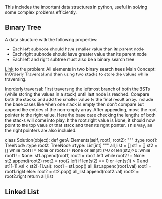 This includes the important data structures in python, useful in solving some complex problems efficiently.

## Binary Tree
A data structure with the following properties:
- Each left subnode should have smaller value than its parent node
- Each right subnode should have greater value than its parent node
- Each left and right subtree must also be a binary search tree

[Link](https://leetcode.com/problems/all-elements-in-two-binary-search-trees/) to the problem: All elements in two binary search trees
Main Concept: InOrderly Traversal and then using two stacks to store the values while traversing. 

Inorderly traversal: First traversing the leftmost branch of both the BSTs (while storing the values in a stack) until last node is reached. Compare both the stacks and add the smaller value to the final result array. Include the base cases like when one stack is empty then don't compare but append the entries of the non-empty array. After appending, move the root pointer to the right value. Here the base case checking the lengths of both the stacks will come into play. If the root.right value is None, it should now point to the top value of that stack and then its right pointer. This way, all the right pointers are also included.

class Solution(object):
    def getAllElements(self, root1, root2):
        """
        :type root1: TreeNode
        :type root2: TreeNode
        :rtype: List[int]
        """
        all_list = []
        st1 = []
        st2 = []
        while root1 != None or root2 != None or len(st1)>0 or len(st2)>0:
            while root1 != None:
                st1.append(root1)
                root1 = root1.left
            while root2 != None:
                st2.append(root2)
                root2 = root2.left
            if len(st2) == 0 or (len(st1) > 0 and st1[-1].val < st2[-1].val):
                root1 = st1.pop()
                all_list.append(root1.val)
                root1 = root1.right
            else:
                root2 = st2.pop()
                all_list.append(root2.val)
                root2 = root2.right
        return all_list

## Linked List